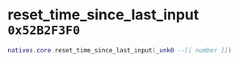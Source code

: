 # reset_time_since_last_input `0x52B2F3F0`

```lua
natives.core.reset_time_since_last_input(_unk0 --[[ number ]])
```
